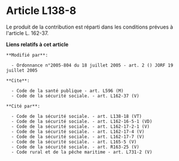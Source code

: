 # Article L138-8

Le produit de la contribution est réparti dans les conditions prévues à l'article L. 162-37.

**Liens relatifs à cet article**

	**Modifié par**:

	  - Ordonnance n°2005-804 du 18 juillet 2005 - art. 2 () JORF 19 juillet 2005

	**Cite**:

	  - Code de la santé publique - art. L596 (M)
	  - Code de la sécurité sociale. - art. L162-37 (V)

	**Cité par**:

	  - Code de la sécurité sociale. - art. L138-18 (VT)
	  - Code de la sécurité sociale. - art. L162-16-5-1 (VD)
	  - Code de la sécurité sociale. - art. L162-17-2-1 (V)
	  - Code de la sécurité sociale. - art. L162-17-4 (V)
	  - Code de la sécurité sociale. - art. L162-17-7 (V)
	  - Code de la sécurité sociale. - art. L165-5 (V)
	  - Code de la sécurité sociale. - art. R163-25 (V)
	  - Code rural et de la pêche maritime - art. L731-2 (V)
